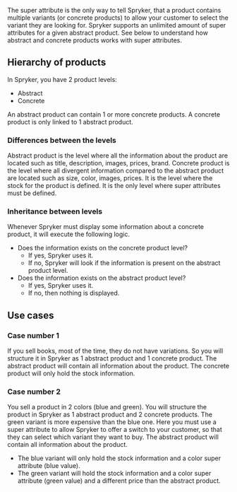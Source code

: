 The super attribute is the only way to tell Spryker, that a product contains multiple variants (or concrete products) to allow your customer to select the variant they are looking for.
Spryker supports an unlimited amount of super attributes for a given abstract product. See below to understand how abstract and concrete products works with super attributes.

## Hierarchy of products

In Spryker, you have 2 product levels:
* Abstract
* Concrete

An abstract product can contain 1 or more concrete products. A concrete product is only linked to 1 abstract product.

### Differences between the levels

Abstract product is the level where all the information about the product are located such as title, description, images, prices, brand.
Concrete product is the level where all divergent information compared to the abstract product are located such as size, color, images, prices. It is the level where the stock for the product is defined. It is the only level where super attributes must be defined.

### Inheritance between levels

Whenever Spryker must display some information about a concrete product, it will execute the following logic.
* Does the information exists on the concrete product level?
  * If yes, Spryker uses it.
  * If no, Spryker will look if the information is present on the abstract product level.
* Does the information exists on the abstract product level?
  * If yes, Spryker uses it.
  * If no, then nothing is displayed.

## Use cases

### Case number 1

If you sell books, most of the time, they do not have variations. So you will structure it in Spryker as 1 abstract product and 1 concrete product.
The abstract product will contain all information about the product. The concrete product will only hold the stock information.

### Case number 2

You sell a product in 2 colors (blue and green). You will structure the product in Spryker as 1 abstract product and 2 concrete products. The green variant is more expensive than the blue one. Here you must use a super attribute to allow Spryker to offer a switch to your customer, so that they can select which variant they want to buy.
The abstract product will contain all information about the product.
* The blue variant will only hold the stock information and a color super attribute (blue value).
* The green variant will hold the stock information and a color super attribute (green value) and a different price than the abstract product.
